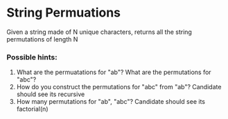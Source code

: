 # String Permuations

Given a string made of N unique characters, returns all the string permutations of length N

### Possible hints:

1. What are the permuatations for "ab"? What are the permutations for "abc"?
1. How do you construct the permutations for "abc" from "ab"? Candidate should see its recursive
1. How many permutations for "ab", "abc"? Candidate should see its factorial(n)
